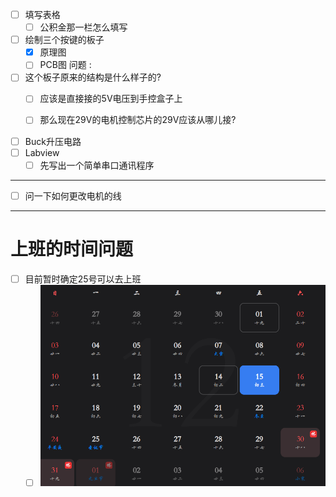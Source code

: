 - [ ] 填写表格
	- [ ] 公积金那一栏怎么填写

- [ ] 绘制三个按键的板子
	- [x] 原理图
	- [ ] PCB图
问题 :   
- [ ] 这个板子原来的结构是什么样子的?
	- [ ] 应该是直接接的5V电压到手控盒子上
	- [ ] 那么现在29V的电机控制芯片的29V应该从哪儿接?


- [ ] Buck升压电路
- [ ] Labview
	- [ ] 先写出一个简单串口通讯程序
___  
- [ ] 问一下如何更改电机的线
___
# 上班的时间问题
- [ ] 目前暂时确定25号可以去上班
	- [ ] ![](assets/截图_20231215144147.png)